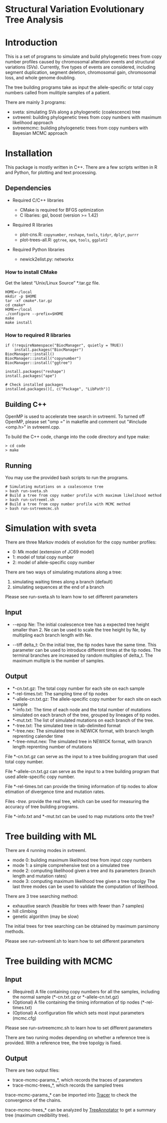 Structural Variation Evolutionary Tree Analysis
=============

# Introduction
This is a set of programs to simulate and build phylogenetic trees from copy number profiles caused by chromosomal alteration events and structural variations (SVs).
Currently, five types of events are considered, including segment duplication, segment deletion, chromosomal gain, chromosomal loss, and whole genome doubling.

The tree building programs take as input the allele-specific or total copy numbers called from mulitiple samples of a patient.

There are mainly 3 programs:
* sveta: simulating SVs along a phylogenetic (coalescence) tree
* svtreeml: building phylogenetic trees from copy numbers with maximum likelihood approach
* svtreemcmc: building phylogenetic trees from copy numbers with Bayesian MCMC approach


# Installation
This package is mostly written in C++. There are a few scripts written in R and Python, for plotting and text processing.

## Dependencies

* Required C/C++ libraries
  * CMake is required for BFGS optimization
  * C libaries: gsl, boost (version >= 1.42)

* Required R libraries
  * plot-cns.R: `copynumber`, `reshape`, `tools`, `tidyr`, `dplyr`, `purrr`
  * plot-trees-all.R: `ggtree`, `ape`, `tools`, `ggplot2`

* Required Python libraries
  * newick2elist.py: networkx

### How to install CMake

Get the latest “Unix/Linux Source” *.tar.gz file.
```
HOME=~/local
mkdir -p $HOME
tar -xf cmake*.tar.gz
cd cmake*
HOME=~/local
./configure --prefix=$HOME
make
make install
```

### How to required R libraries
```
if (!requireNamespace("BiocManager", quietly = TRUE))
    install.packages("BiocManager")
BiocManager::install()
BiocManager::install("copynumber")
BiocManager::install("ggtree")

install.packages("reshape")
install.packages("ape")

# Check installed packages
installed.packages()[, c("Package", "LibPath")]

```

## Building C++
OpenMP is used to accelerate tree search in svtreeml.
To turned off OpenMP, please set "omp =" in makefile and comment out "#include <omp.h>" in svtreeml.cpp.

To build the C++ code, change into the code directory and type make:
```shell
> cd code
> make
```


## Running
You may use the provided bash scripts to run the programs.

```shell
# Simulating mutations on a coalescence tree
> bash run-sveta.sh
# Build a tree from copy number profile with maximum likelihood method
> bash run-svtreeml.sh
# Build a tree from copy number profile with MCMC method
> bash run-svtreemcmc.sh
```


# Simulation with sveta
There are three Markov models of evolution for the copy number profiles:
* 0: Mk model (extension of JC69 model)
* 1: model of total copy number
* 2: model of allele-specific copy number

There are two ways of simulating mutations along a tree:
1. simulating waiting times along a branch (default)
2. simulating sequences at the end of a branch

Please see run-sveta.sh to learn how to set different parameters

## Input
* --epop Ne: The initial coalescence tree has a expected tree height smaller than 2. Ne can be used to scale the tree height by Ne, by multipling each branch length with Ne.

* --tiff delta_t: On the initial tree, the tip nodes have the same time. This parameter can be used to introduce different times at the tip nodes. The terminal branches are increased by random multiples of delta_t. The maximum multiple is the number of samples.


## Output
* *-cn.txt.gz: The total copy number for each site on each sample
* *-rel-times.txt: The sampling time of tip nodes
* *-allele-cn.txt.gz: The allele-specific copy number for each site on each sample
* *-info.txt: The time of each node and the total number of mutations simulated on each branch of the tree, grouped by lineages of tip nodes.
* *-mut.txt: The list of simulated mutations on each branch of the tree.
* *-tree.txt: The simulated tree in tab-delimited format
* *-tree.nex: The simulated tree in NEWICK format, with branch length reprenting calender time
* *-tree-nmut.nex: The simulated tree in NEWICK format, with branch length reprenting number of mutations

File *-cn.txt.gz can serve as the input to a tree building program that used total copy number.

File *-allele-cn.txt.gz can serve as the input to a tree building program that used allele-specific copy number.

File *-rel-times.txt can provide the timing information of tip nodes to allow etimation of divergence time and mutation rates.

Files *-tree.* provide the real tree, which can be used for measuring the accuracy of tree building programs.

File *-info.txt and *-mut.txt can be used to map mutations onto the tree?



# Tree building with ML
There are 4 running modes in svtreeml.
* mode 0: building maximum likelihood tree from input copy numbers
* mode 1: a simple comprehensive test on a simulated tree
* mode 2: computing likelihood given a tree and its parameters (branch length and mutation rates)
* mode 3: computing maximum likelihood tree given a tree topolgy
The last three modes can be used to validate the computation of likelihood.

There are 3 tree searching method:
* exhaustive search (feasible for trees with fewer than 7 samples)
* hill climbing
* genetic algorithm (may be slow)

<!-- ## How to prepare MP trees -->
The initial trees for tree searching can be obtained by maximum parsimony methods.

Please see run-svtreeml.sh to learn how to set different parameters


# Tree building with MCMC

## Input
* (Required) A file containing copy numbers for all the samples, including the normal sample (*-cn.txt.gz or *-allele-cn.txt.gz)
* (Optional) A file containing the timing information of tip nodes (*-rel-times.txt)
* (Optional) A configuration file which sets most input parameters (mcmc.cfg)

Please see run-svtreemcmc.sh to learn how to set different parameters

There are two runing modes depending on whether a reference tree is provided.
With a reference tree, the tree topolgy is fixed.


## Output
There are two output files:
* trace-mcmc-params_*, which records the traces of parameters
* trace-mcmc-trees_*, which records the sampled trees

<!-- ## How to analyze the results of svtreemcmc -->
trace-mcmc-params_* can be imported into [Tracer](https://beast.community/tracer) to check the convergence of the chains.

trace-mcmc-trees_* can be analyzed by [TreeAnnotator](https://beast.community/treeannotator) to get a summary tree (maximum credibility tree).
